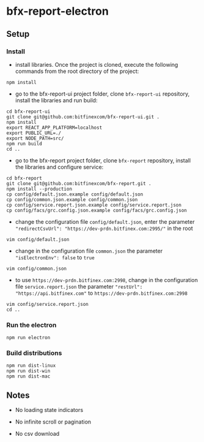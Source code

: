 # bfx-report-electron

## Setup

### Install

- install libraries. Once the project is cloned, execute the following commands from the root directory of the project:

```
npm install
```

- go to the bfx-report-ui project folder, clone `bfx-report-ui` repository, install the libraries and run build:

```
cd bfx-report-ui
git clone git@github.com:bitfinexcom/bfx-report-ui.git .
npm install
export REACT_APP_PLATFORM=localhost
export PUBLIC_URL=./
export NODE_PATH=src/
npm run build
cd ..
```

- go to the bfx-report project folder, clone `bfx-report` repository, install the libraries and configure service:

```
cd bfx-report
git clone git@github.com:bitfinexcom/bfx-report.git .
npm install --production
cp config/default.json.example config/default.json
cp config/common.json.example config/common.json
cp config/service.report.json.example config/service.report.json
cp config/facs/grc.config.json.example config/facs/grc.config.json
```

- change the configuration file `config/default.json`, enter the parameter `"redirectCsvUrl": "https://dev-prdn.bitfinex.com:2995/"` in the root

```
vim config/default.json
```

- change in the configuration file `common.json` the parameter `"isElectronEnv": false` to `true`

```
vim config/common.json
```

- to use `https://dev-prdn.bitfinex.com:2998`, change in the configuration file `service.report.json` the parameter `"restUrl": "https://api.bitfinex.com"` to `https://dev-prdn.bitfinex.com:2998`

```
vim config/service.report.json
cd ..
```

### Run the electron

```
npm run electron
```

### Build distributions

```
npm run dist-linux
npm run dist-win
npm run dist-mac
```

## Notes

- No loading state indicators

- No infinite scroll or pagination

- No csv download

